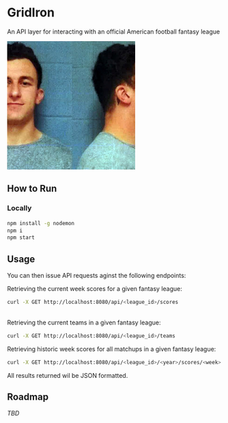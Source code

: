# GridIron

An API layer for interacting with an official American football fantasy league

<img src="./images/johnny_football.jpg" width="300" height="300" /> 


## How to Run

### Locally

```bash
npm install -g nodemon 
npm i
npm start
```

## Usage 
You can then issue API requests aginst the following endpoints:

Retrieving the current week scores for a given fantasy league:

```bash
curl -X GET http://localhost:8080/api/<league_id>/scores
 
```

Retrieving the current teams in a given fantasy league:
```bash
curl -X GET http://localhost:8080/api/<league_id>/teams

```

Retrieving historic week scores for all matchups in a given fantasy league:
```bash
curl -X GET http://localhost:8080/api/<league_id>/<year>/scores/<week>

```

All results returned wil be JSON formatted.

## Roadmap

*TBD*
